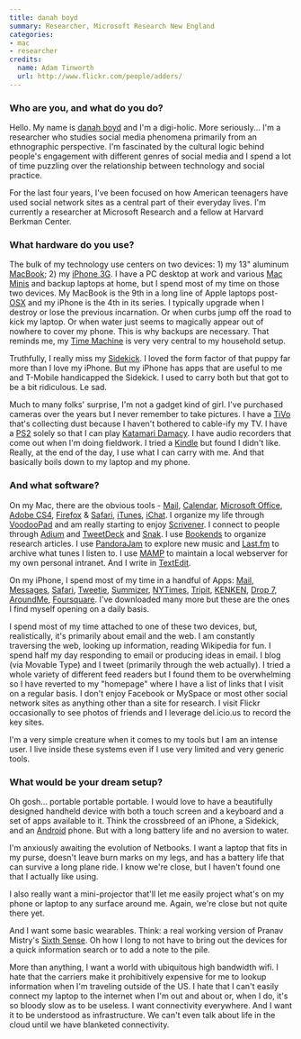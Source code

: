 ```yaml
---
title: danah boyd
summary: Researcher, Microsoft Research New England
categories:
- mac
- researcher
credits:
  name: Adam Tinworth
  url: http://www.flickr.com/people/adders/
---
```


### Who are you, and what do you do?

Hello. My name is [danah boyd](http://danah.org/ "Danah's website.") and I'm a digi-holic. More seriously... I'm a researcher who studies social media phenomena primarily from an ethnographic perspective. I'm fascinated by the cultural logic behind people's engagement with different genres of social media and I spend a lot of time puzzling over the relationship between technology and social practice.

For the last four years, I've been focused on how American teenagers have used social network sites as a central part of their everyday lives. I'm currently a researcher at Microsoft Research and a fellow at Harvard Berkman Center.

### What hardware do you use?

The bulk of my technology use centers on two devices: 1) my 13" aluminum [MacBook][]; 2) my [iPhone 3G][iphone-3g]. I have a PC desktop at work and various [Mac Minis][mac-mini] and backup laptops at home, but I spend most of my time on those two devices. My MacBook is the 9th in a long line of Apple laptops post-[OSX][macos] and my iPhone is the 4th in its series. I typically upgrade when I destroy or lose the previous incarnation. Or when curbs jump off the road to kick my laptop. Or when water just seems to magically appear out of nowhere to cover my phone. This is why backups are necessary. That reminds me, my [Time Machine][time-machine] is very very central to my household setup.

Truthfully, I really miss my [Sidekick][]. I loved the form factor of that puppy far more than I love my iPhone. But my iPhone has apps that are useful to me and T-Mobile handicapped the Sidekick. I used to carry both but that got to be a bit ridiculous. Le sad.

Much to many folks' surprise, I'm not a gadget kind of girl. I've purchased cameras over the years but I never remember to take pictures. I have a [TiVo][] that's collecting dust because I haven't bothered to cable-ify my TV. I have a [PS2][ps2] solely so that I can play [Katamari Damacy][katamari-damacy]. I have audio recorders that come out when I'm doing fieldwork. I tried a [Kindle][] but found I didn't like. Really, at the end of the day, I use what I can carry with me. And that basically boils down to my laptop and my phone.

### And what software?

On my Mac, there are the obvious tools - [Mail][mail], [Calendar][ical], [Microsoft Office][office], [Adobe CS4][creative-suite], [Firefox][] & [Safari][], [iTunes][], [iChat][]. I organize my life through [VoodooPad][] and am really starting to enjoy [Scrivener][]. I connect to people through [Adium][] and [TweetDeck][] and [Snak][]. I use [Bookends][] to organize research articles. I use [PandoraJam][] to explore new music and [Last.fm][] to archive what tunes I listen to. I use [MAMP][] to maintain a local webserver for my own personal intranet. And I write in [TextEdit][].

On my iPhone, I spend most of my time in a handful of Apps: [Mail][mail-ios], [Messages][messages-ios], [Safari][safari-ios], [Tweetie][tweetie-ios], [Summizer][summizer-ios], [NYTimes][nytimes-ios], [Tripit][tripit-ios], [KENKEN][kenken-ios], [Drop 7][drop7-ios], [AroundMe][aroundme-ios], [Foursquare][foursquare-ios]. I've downloaded many more but these are the ones I find myself opening on a daily basis.

I spend most of my time attached to one of these two devices, but, realistically, it's primarily about email and the web. I am constantly traversing the web, looking up information, reading Wikipedia for fun. I spend half my day responding to email or producing ideas in email. I blog (via Movable Type) and I tweet (primarily through the web actually). I tried a whole variety of different feed readers but I found them to be overwhelming so I have reverted to my "homepage" where I have a list of links that I visit on a regular basis. I don't enjoy Facebook or MySpace or most other social network sites as anything other than a site for research. I visit Flickr occasionally to see photos of friends and I leverage del.icio.us to record the key sites.

I'm a very simple creature when it comes to my tools but I am an intense user. I live inside these systems even if I use very limited and very generic tools.

### What would be your dream setup?

Oh gosh... portable portable portable. I would love to have a beautifully designed handheld device with both a touch screen and a keyboard and a set of apps available to it. Think the crossbreed of an iPhone, a Sidekick, and an [Android][] phone. But with a long battery life and no aversion to water.

I'm anxiously awaiting the evolution of Netbooks. I want a laptop that fits in my purse, doesn't leave burn marks on my legs, and has a battery life that can survive a long plane ride. I know we're close, but I haven't found one that I actually like using.

I also really want a mini-projector that'll let me easily project what's on my phone or laptop to any surface around me. Again, we're close but not quite there yet.

And I want some basic wearables. Think: a real working version of Pranav Mistry's [Sixth Sense](http://www.pranavmistry.com/projects/sixthsense/ "A 'wearable gesture interface'."). Oh how I long to not have to bring out the devices for a quick information search or to add a note to the pile.

More than anything, I want a world with ubiquitous high bandwidth wifi. I hate that the carriers make it prohibitively expensive for me to lookup information when I'm traveling outside of the US. I hate that I can't easily connect my laptop to the internet when I'm out and about or, when I do, it's so bloody slow as to be useless. I want connectivity everywhere. And I want it to be understood as infrastructure. We can't even talk about life in the cloud until we have blanketed connectivity.

[iphone-3g]: https://en.wikipedia.org/wiki/IPhone_3G "A smartphone."
[tivo]: http://www.tivo.com/ "A digital TV recording system."
[sidekick]: http://www.sidekick.com/ "A line of smartphones."
[macbook]: https://en.wikipedia.org/wiki/MacBook "A laptop."
[mac-mini]: https://www.apple.com/mac-mini/ "A small desktop computer."
[kindle]: https://www.amazon.com/Kindle-Ereader-ebook-reader/dp/B007HCCNJU "A digital book reader."
[ps2]: https://en.wikipedia.org/wiki/PS_2 "A gaming console."
[ichat]: https://en.wikipedia.org/wiki/IChat "An AIM/Jabber client included with Mac OS X."
[ical]: https://en.wikipedia.org/wiki/ICal "Calendaring software included with Mac OS X."
[itunes]: https://www.apple.com/itunes/ "A jukebox application and online store."
[nytimes-ios]: https://itunes.apple.com/us/app/nytimes/id284862083 "An iPhone app to grab the latest news from the newspaper."
[tweetie-ios]: https://en.wikipedia.org/wiki/Tweetie "A Twitter client."
[tweetdeck]: https://about.twitter.com/products/tweetdeck "A multi-column Twitter client."
[textedit]: https://support.apple.com/en-us/HT2523 "A text editor included with Mac OS X."
[tripit-ios]: https://www.tripit.com/uhp/mobile "An iPhone client for the trip sharing service."
[time-machine]: https://en.wikipedia.org/wiki/Time_Machine_(Mac_OS) "Backup software for the masses, included with Mac OS X 10.5."
[safari]: https://www.apple.com/safari/ "A fast web browser."
[summizer-ios]: https://itunes.apple.com/us/app/summizer-realtime-search-for/id376197635 "A Twitter search/trend app for the iPhone."
[scrivener]: http://literatureandlatte.com/scrivener.php "A Mac text editor aimed at writers."
[snak]: http://www.snak.com/ "An IRC client for the Mac."
[safari-ios]: https://en.wikipedia.org/wiki/Safari_(web_browser)#iOS-specific_features "A web browser included with iOS."
[adium]: https://en.wikipedia.org/wiki/Adium "A multi-protocol chat application for the Mac."
[android]: https://developers.google.com/android/?csw=1 "A mobile phone platform."
[aroundme-ios]: http://www.aroundmeapp.com/ "An iPhone app to give you information on your current surroundings."
[firefox]: https://www.mozilla.org/en-US/firefox/new/ "A cross-platform open-source web browser."
[foursquare-ios]: https://itunes.apple.com/us/app/foursquare/id306934924 "An iPhone client for the social location game."
[office]: https://products.office.com/en-us/home "An office productivity suite."
[mamp]: https://www.mamp.info/en/ "A one-click Mac solution for Apache, MySQL, PHP."
[messages-ios]: https://support.apple.com/explore/messages "A messaging app."
[mail-ios]: https://www.apple.com/ios/ios-10/ "A mail client included with iOS."
[mail]: https://en.wikipedia.org/wiki/Mail_(application) "The default Mac OS X mail client."
[macos]: https://en.wikipedia.org/wiki/MacOS "An operating system for Mac hardware."
[creative-suite]: https://www.adobe.com/creativecloud.html "A collection of design tools."
[drop7-ios]: https://itunes.apple.com/us/app/drop7-by-zynga/id425245634 "An addictive puzzle game for the iPhone."
[voodoopad]: https://plausible.coop/voodoopad/ "Personal wiki software for the Mac."
[bookends]: http://www.sonnysoftware.com/bookends/bookends.html "A reference manager for the Mac."
[kenken-ios]: https://itunes.apple.com/us/app/kenken-premium-edition/id485694706 "A number-based puzzle game for the iPhone."
[katamari-damacy]: http://katamaridamacy.jp/ "A third-person puzzle adventure game."
[last.fm]: https://www.last.fm/ "An online radio/tool for tracking your listening habits."
[pandorajam]: http://osx.iusethis.com/app/pandorajam "Mac software for recording, tagging and sharing music from Pandora."

